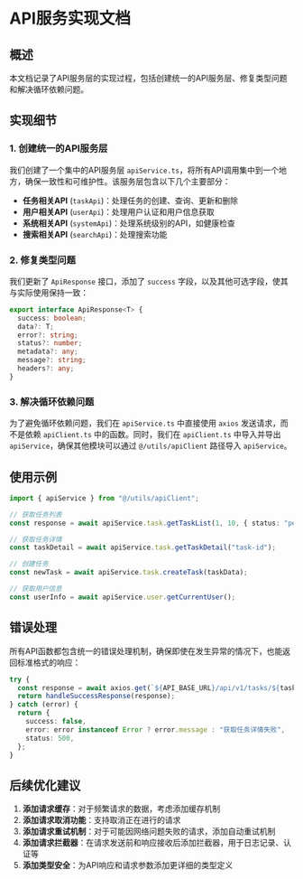 # API服务实现文档

## 概述

本文档记录了API服务层的实现过程，包括创建统一的API服务层、修复类型问题和解决循环依赖问题。

## 实现细节

### 1. 创建统一的API服务层

我们创建了一个集中的API服务层 `apiService.ts`，将所有API调用集中到一个地方，确保一致性和可维护性。该服务层包含以下几个主要部分：

- **任务相关API** (`taskApi`)：处理任务的创建、查询、更新和删除
- **用户相关API** (`userApi`)：处理用户认证和用户信息获取
- **系统相关API** (`systemApi`)：处理系统级别的API，如健康检查
- **搜索相关API** (`searchApi`)：处理搜索功能

### 2. 修复类型问题

我们更新了 `ApiResponse` 接口，添加了 `success` 字段，以及其他可选字段，使其与实际使用保持一致：

```typescript
export interface ApiResponse<T> {
  success: boolean;
  data?: T;
  error?: string;
  status?: number;
  metadata?: any;
  message?: string;
  headers?: any;
}
```

### 3. 解决循环依赖问题

为了避免循环依赖问题，我们在 `apiService.ts` 中直接使用 `axios` 发送请求，而不是依赖 `apiClient.ts` 中的函数。同时，我们在 `apiClient.ts` 中导入并导出 `apiService`，确保其他模块可以通过 `@/utils/apiClient` 路径导入 `apiService`。

## 使用示例

```typescript
import { apiService } from "@/utils/apiClient";

// 获取任务列表
const response = await apiService.task.getTaskList(1, 10, { status: "pending" });

// 获取任务详情
const taskDetail = await apiService.task.getTaskDetail("task-id");

// 创建任务
const newTask = await apiService.task.createTask(taskData);

// 获取用户信息
const userInfo = await apiService.user.getCurrentUser();
```

## 错误处理

所有API函数都包含统一的错误处理机制，确保即使在发生异常的情况下，也能返回标准格式的响应：

```typescript
try {
  const response = await axios.get(`${API_BASE_URL}/api/v1/tasks/${taskId}`);
  return handleSuccessResponse(response);
} catch (error) {
  return {
    success: false,
    error: error instanceof Error ? error.message : "获取任务详情失败",
    status: 500,
  };
}
```

## 后续优化建议

1. **添加请求缓存**：对于频繁请求的数据，考虑添加缓存机制
2. **添加请求取消功能**：支持取消正在进行的请求
3. **添加请求重试机制**：对于可能因网络问题失败的请求，添加自动重试机制
4. **添加请求拦截器**：在请求发送前和响应接收后添加拦截器，用于日志记录、认证等
5. **添加类型安全**：为API响应和请求参数添加更详细的类型定义
